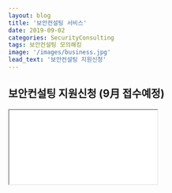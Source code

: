 ```yaml
---
layout: blog
title: '보안컨설팅 서비스'
date: 2019-09-02
categories: SecurityConsulting
tags: 보안컨설팅 모의해킹
image: '/images/business.jpg'
lead_text: '보안컨설팅 지원신청'
---
```


## 보안컨설팅 지원신청 (9月 접수예정)

<iframe src={{site.data.global.consulting}}>로드 중…</iframe>
